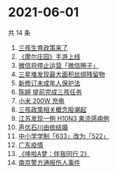 # 2021-06-01

共 14 条

<!-- BEGIN -->
<!-- 最后更新时间 Tue Jun 01 2021 15:35:12 GMT+0800 (China Standard Time) -->

1. [三孩生育政策来了](https://www.zhihu.com/search?q=三孩政策)
2. [《摩尔庄园》手游上线](https://www.zhihu.com/search?q=摩尔庄园)
3. [微信将停止运营「微信圈子」](https://www.zhihu.com/search?q=微信圈子)
4. [三星堆发现最大面积丝绸残留物](https://www.zhihu.com/search?q=三星堆)
5. [新修订未成年人保护法](https://www.zhihu.com/search?q=未成年人保护法)
6. [陈婷 提前完成三孩任务](https://www.zhihu.com/search?q=张艺谋太太)
7. [小米 200W 充电](https://www.zhihu.com/search?q=小米电池)
8. [三孩政策相关概念股潮起](https://www.zhihu.com/search?q=三孩股票)
9. [江苏发现一例 H10N3 禽流感病例](https://www.zhihu.com/search?q=江苏禽流感)
10. [声优石川由依结婚](https://www.zhihu.com/search?q=日本声优)
11. [中小学学制「633」改为「522」](https://www.zhihu.com/search?q=中小学)
12. [广东疫情](https://www.zhihu.com/search?q=广东疫情)
13. [《哆啦A梦：伴我同行 2》](https://www.zhihu.com/search?q=哆啦A梦：伴我同行2)
14. [南京警方通报伤人事件](https://www.zhihu.com/search?q=南京新街口)

<!-- END -->
